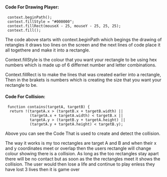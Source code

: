 
#### Code For Drawing Player:
     context.beginPath();
     context.fillStyle = "#000000";
     context.fillRect(mouseX - 25, mouseY - 25, 25, 25); 
     context.fill();
        
The code above starts with context.beginPath which begings the drawing of retangles it draws too lines on the screen and the
next lines of code place it all togethere and make it into a rectangle.

Context.fillStyle is the colour that you want your rectangle to be using hex numbers which is made up of 6 differnet number and letter combinations.

Context.fillRect is to make the lines that was created earlier into a rectangle, Then in the brakets is numbers which is creating the size that you want your rectangle to be.


#### Code For Collision:
     function contains(targetA, targetB) {
	  return !(targetA.x > (targetB.x + targetB.width) || 
			   (targetA.x + targetA.width) < targetB.x || 
			   targetA.y > (targetB.y + targetA.height) ||
			   (targetA.y + targetA.height) < targetB.y);

Above you can see the Code That is used to create and detect the collision.

The way it works is my too rectangles are target A and B and when their x and y coordinates meet or overlap then the users rectangle will change colour showing there is a collision. As long as the too rectangles stay apart there will be no contact but as soon as the the rectangles meet it shows the collision. The user would then lose a life and continue to play enless they have lost 3 lives then it is game over 
